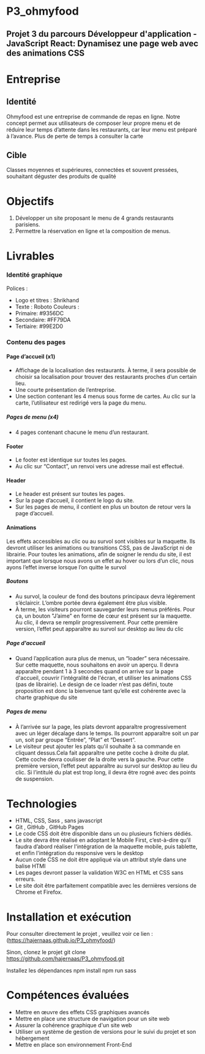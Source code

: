 # P3_ohmyfood
## Projet 3 du parcours Développeur d'application - JavaScript React: Dynamisez une page web avec des animations CSS

# Entreprise 

## Identité
Ohmyfood est une entreprise de commande de repas en ligne. Notre concept permet aux
utilisateurs de composer leur propre menu et de réduire leur temps d’attente dans les
restaurants, car leur menu est préparé à l’avance. Plus de perte de temps à consulter la
carte 
## Cible
Classes moyennes et supérieures, connectées et souvent pressées, souhaitant déguster des produits de qualité

# Objectifs
1. Développer un site proposant le menu de 4 grands restaurants parisiens.
2. Permettre la réservation en ligne et la composition de menus.
   
# Livrables

### Identité graphique
Polices :
* Logo et titres : Shrikhand
* Texte : Roboto
Couleurs :
* Primaire: #9356DC
* Secondaire: #FF79DA
* Tertiaire: #99E2D0

### Contenu des pages
#### Page d’accueil (x1)
* Affichage de la localisation des restaurants. À terme, il sera possible de choisir sa localisation pour trouver des restaurants proches d’un certain lieu.
* Une courte présentation de l’entreprise.
* Une section contenant les 4 menus sous forme de cartes. Au clic sur la carte, l’utilisateur est redirigé vers la page du menu.
##### Pages de menu (x4)
* 4 pages contenant chacune le menu d’un restaurant.
#### Footer
* Le footer est identique sur toutes les pages.
* Au clic sur “Contact”, un renvoi vers une adresse mail est effectué.
#### Header
* Le header est présent sur toutes les pages.
*  Sur la page d’accueil, il contient le logo du site.
* Sur les pages de menu, il contient en plus un bouton de retour vers la page d’accueil.

#### Animations
Les effets accessibles au clic ou au survol sont visibles sur la maquette. Ils devront utiliser les animations ou transitions CSS, pas de JavaScript ni de librairie. Pour toutes les
animations, afin de soigner le rendu du site, il est important que lorsque nous avons un effet au hover ou lors d’un clic, nous ayons l’effet inverse lorsque l’on quitte le survol
##### Boutons
* Au survol, la couleur de fond des boutons principaux devra légèrement s’éclaircir. L’ombre portée devra également être plus visible.
* À terme, les visiteurs pourront sauvegarder leurs menus préférés. Pour ça, un bouton "J’aime" en forme de cœur est présent sur la maquette. Au clic, il devra se remplir progressivement. Pour cette première version, l’effet peut apparaître au
survol sur desktop au lieu du clic
##### Page d'accueil
* Quand l’application aura plus de menus, un “loader” sera nécessaire. Sur cette maquette, nous souhaitons en avoir un aperçu. Il devra apparaître pendant 1 à 3 secondes quand on arrive sur la page d'accueil, couvrir l'intégralité de l'écran, et utiliser les animations CSS (pas de librairie). Le design de ce loader n’est pas défini, toute proposition est donc la bienvenue tant qu’elle est cohérente avec la charte graphique du site
##### Pages de menu
* À l’arrivée sur la page, les plats devront apparaître progressivement avec un léger décalage dans le temps. Ils pourront apparaître soit un par un, soit par groupe “Entrée”, “Plat” et “Dessert”.
* Le visiteur peut ajouter les plats qu'il souhaite à sa commande en cliquant dessus.Cela fait apparaître une petite coche à droite du plat. Cette coche devra coulisser de la droite vers la gauche. Pour cette première version, l’effet peut apparaître au survol sur desktop au lieu du clic. Si l’intitulé du plat est trop long, il devra être rogné avec des points de suspension.
  
# Technologies
 * HTML, CSS, Sass , sans javascript
 * Git , GitHub , GitHub Pages
 * Le code CSS doit être disponible dans un ou plusieurs fichiers dédiés.
 * Le site devra être réalisé en adoptant le Mobile First, c’est-à-dire qu’il faudra d’abord réaliser l'intégration de la maquette mobile, puis tablette, et enfin l'intégration du responsive vers le desktop
 * Aucun code CSS ne doit être appliqué via un attribut style dans une balise HTMl
 * Les pages devront passer la validation W3C en HTML et CSS sans erreurs.
 * Le site doit être parfaitement compatible avec les dernières versions  de Chrome et Firefox.
#  Installation et exécution 

Pour consulter directement le projet , veuillez voir ce lien : 
(https://hajernaas.github.io/P3_ohmyfood/)

Sinon, clonez le projet
git clone https://github.com/hajernaas/P3_ohmyfood.git

Installez les dépendances
npm install 
npm run sass

# Compétences évaluées 
* Mettre en œuvre des effets CSS graphiques avancés
* Mettre en place une structure de navigation pour un site web
* Assurer la cohérence graphique d'un site web
* Utiliser un système de gestion de versions pour le suivi du projet et son hébergement
* Mettre en place son environnement Front-End

